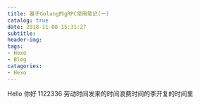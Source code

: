 ```yaml
---
title: 基于Golang的gRPC使用笔记(一)
catalog: true
date: 2018-11-08 15:31:27
subtitle:
header-img:
tags:
- Hexo
- Blog
catagories:
- Hexo
---
```

Hello
你好
1122336
劳动时间发来的时间浪费时间的李开复的时间里

